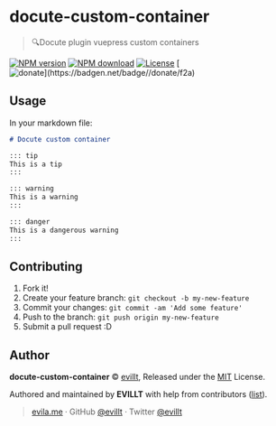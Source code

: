 # docute-custom-container

> 🔍Docute plugin vuepress custom containers

[![NPM version](https://badgen.net/npm/v/docute-custom-container)](https://npmjs.com/package/docute-custom-container)
[![NPM download](https://badgen.net/npm/dm/docute-custom-container)](https://npmjs.com/package/docute-custom-container)
[![License](https://badgen.net/npm/license/docute-custom-container)](./LICENSE)
[![$donate](https://badgen.net/badge/$/donate/f2a)](https://patreon.com/evillt)

## Usage

In your markdown file:

```markdown
# Docute custom container

::: tip
This is a tip
:::

::: warning
This is a warning
:::

::: danger
This is a dangerous warning
:::
```

## Contributing

1. Fork it!
2. Create your feature branch: `git checkout -b my-new-feature`
3. Commit your changes: `git commit -am 'Add some feature'`
4. Push to the branch: `git push origin my-new-feature`
5. Submit a pull request :D

## Author

**docute-custom-container** © [evillt](https://github.com/evillt), Released under the [MIT](./LICENSE) License.

Authored and maintained by **EVILLT** with help from contributors ([list](https://github.com/evillt/docute-custom-container/contributors)).

> [evila.me](https://evila.me) · GitHub [@evillt](https://github.com/evillt) · Twitter [@evillt](https://twitter.com/evillt)
